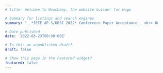 ```yaml
---
# title: Welcome to Wowchemy, the website builder for Hugo

# Summary for listings and search engines
summary: "__*IEEE AP-S/URSI 2022* Conference Paper Acceptance__ <br> Our paper [On the Use of Machine Learning and Deep Learning for Radar- Based Passenger Monitoring](https://ieeexplore.ieee.org/document/9887034), done as part of my Undergraduate Research Assistantship at University of Waterloo was accepted to _IEEE AP-S/URSI 2022_!"

# Date published
date: '2022-03-23T00:00:00Z'

# Is this an unpublished draft?
draft: false

# Show this page in the Featured widget?
featured: false
---
```

